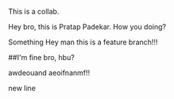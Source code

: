 This is a collab.

Hey bro, this is Pratap Padekar. How you doing?

Something
Hey man this is a feature branch!!!

##I'm fine bro, hbu?

awdeouand aeoifnanmf!!

new line

